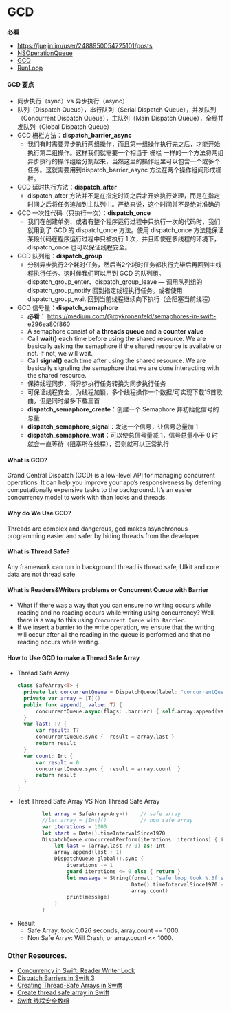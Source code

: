 # GCD
**必看**
 - https://juejin.im/user/2488950054725101/posts
 - [NSOperationQueue](https://juejin.im/post/6844903570467192845)
 - [GCD](https://juejin.im/post/6844903566398717960)
 - [RunLoop](https://juejin.im/post/6844903808577830926)
#### GCD 要点
* 同步执行（sync）vs 异步执行（async）
* 队列（Dispatch Queue），串行队列（Serial Dispatch Queue），并发队列（Concurrent Dispatch Queue），主队列（Main Dispatch Queue），全局并发队列（Global Dispatch Queue）
* GCD 栅栏方法：**dispatch_barrier_async**
    - 我们有时需要异步执行两组操作，而且第一组操作执行完之后，才能开始执行第二组操作。这样我们就需要一个相当于 栅栏 一样的一个方法将两组异步执行的操作组给分割起来，当然这里的操作组里可以包含一个或多个任务。这就需要用到dispatch_barrier_async 方法在两个操作组间形成栅栏。
* GCD 延时执行方法：**dispatch_after**
    - dispatch_after 方法并不是在指定时间之后才开始执行处理，而是在指定时间之后将任务追加到主队列中。严格来说，这个时间并不是绝对准确的
* GCD 一次性代码（只执行一次）：**dispatch_once**
    - 我们在创建单例、或者有整个程序运行过程中只执行一次的代码时，我们就用到了 GCD 的 dispatch_once 方法。使用 dispatch_once 方法能保证某段代码在程序运行过程中只被执行 1 次，并且即使在多线程的环境下，dispatch_once 也可以保证线程安全。
* GCD 队列组：**dispatch_group**
    - 分别异步执行2个耗时任务，然后当2个耗时任务都执行完毕后再回到主线程执行任务。这时候我们可以用到 GCD 的队列组。dispatch_group_enter、dispatch_group_leave
    — 调用队列组的 dispatch_group_notify 回到指定线程执行任务。或者使用 dispatch_group_wait 回到当前线程继续向下执行（会阻塞当前线程）
* GCD 信号量：**dispatch_semaphore**
    - **必看**： https://medium.com/@roykronenfeld/semaphores-in-swift-e296ea80f860
    - A semaphore consist of a **threads queue** and a **counter value**
    - Call **wait()** each time before using the shared resource. We are basically asking the semaphore if the shared resource is available or not. If not, we will wait.
    - Call **signal()** each time after using the shared resource. We are basically signaling the semaphore that we are done interacting with the shared resource.
    - 保持线程同步，将异步执行任务转换为同步执行任务
    - 可保证线程安全，为线程加锁，多个线程操作一个数据/可实现下载15首歌曲，但是同时最多下载三首
    - **dispatch_semaphore_create**：创建一个 Semaphore 并初始化信号的总量
    - **dispatch_semaphore_signa**l：发送一个信号，让信号总量加 1
    - **dispatch_semaphore_wait**：可以使总信号量减 1，信号总量小于 0 时就会一直等待（阻塞所在线程），否则就可以正常执行
    
#### What is GCD?
Grand Central Dispatch (GCD) is a low-level API for managing concurrent operations. It can help you improve your app’s responsiveness by deferring computationally expensive tasks to the background. It’s an easier concurrency model to work with than locks and threads.

#### Why do We Use GCD?
Threads are complex and dangerous, gcd makes asynchronous programming easier and safer by hiding threads from the developer

#### What is Thread Safe?
Any framework can run in background thread is thread safe, UIkit and core data are not thread safe

#### What is Readers&Writers problems or Concurrent Queue with Barrier
* What if there was a way that you can ensure no writing occurs while reading and no reading occurs while writing using concurrency? Well, there is a way to this using `Concurrent Queue with Barrier`. 
* If we insert a barrier to the write operation, we ensure that the writing will occur after all the reading in the queue is performed and that no reading occurs while writing.

#### How to Use GCD to make a Thread Safe Array
* Thread Safe Array
    ```swift
    class SafeArray<T> {
      private let concurrentQueue = DispatchQueue(label: "concurrentQueue", attributes: .concurrent)
      private var array = [T]()
      public func append(_ value: T) {
          concurrentQueue.async(flags: .barrier) { self.array.append(value)  }
      }
      var last: T? {
          var result: T?
          concurrentQueue.sync {  result = array.last }
          return result
      }
      var count: Int {
          var result = 0
          concurrentQueue.sync {  result = array.count  }
          return result
      }
    }
    ```
* Test Thread Safe Array VS Non Thread Safe Array
    ```swift
            let array = SafeArray<Any>()    // safe array
            //let array = [Int]()           // non safe array
            var iterations = 1000
            let start = Date().timeIntervalSince1970
            DispatchQueue.concurrentPerform(iterations: iterations) { index in
                let last = (array.last ?? 0) as! Int
                array.append(last + 1)
                DispatchQueue.global().sync {
                    iterations -= 1
                    guard iterations <= 0 else { return }
                    let message = String(format: "safe loop took %.3f seconds, count: %d.",
                                         Date().timeIntervalSince1970 - start,
                                         array.count)
                    print(message)
                }
            }
    ```
* Result
    - Safe Array: took 0.026 seconds, array.count == 1000.
    - Non Safe Array: Will Crash, or array.count << 1000.
    
### Other Resources.
   * [Concurrency in Swift: Reader Writer Lock](https://medium.com/@dmytro.anokhin/concurrency-in-swift-reader-writer-lock-4f255ae73422)
   * [Dispatch Barriers in Swift 3](https://medium.com/@oyalhi/dispatch-barriers-in-swift-3-6c4a295215d6)
   * [Creating Thread-Safe Arrays in Swift](https://basememara.com/creating-thread-safe-arrays-in-swift/)
   * [Create thread safe array in Swift](https://stackoverflow.com/questions/28191079/create-thread-safe-array-in-swift)
   * [Swift 线程安全数组](https://bignerdcoding.com/archives/58.html)
